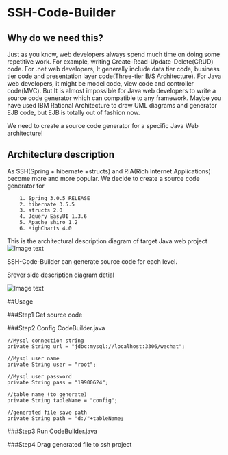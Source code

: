 SSH-Code-Builder
================

## Why do we need this? 

Just as you know, web developers always spend much time on doing some repetitive work. 
For example,  writing Create-Read-Update-Delete(CRUD) code. 
For .net web developers, It generally include data tier code, business tier code and presentation layer code(Three-tier B/S Architecture).
For Java web developers, it might be model code, view code and controller code(MVC). But It is almost impossible for Java web developers  to write a source code generator which can compatible to any framework.
Maybe you have used IBM Rational Architecture to draw UML diagrams and generator EJB code, but EJB is totally out of fashion now. 

We need to create a source code generator for a specific Java Web architecture!

## Architecture description
As SSH(Spring + hibernate +structs) and RIA(Rich Internet Applications) become more and more popular. We decide to create a source code generator for
```
    1. Spring 3.0.5 RELEASE
    2. hibernate 3.5.5
    3. structs 2.0
    4. Jquery EasyUI 1.3.6
    5. Apache shiro 1.2
    6. HighCharts 4.0
```
This is the architectural description diagram of target Java web project 
![Image text](http://raw.github.com/coolsky600/SSH-Code-Builder/master/Raw/Architecture.jpg)

SSH-Code-Builder can generate source code for each level.

Srever side description diagram detial

![Image text](http://raw.github.com/coolsky600/SSH-Code-Builder/master/Raw/ssh.png)

##Usage 

###Step1 Get source code

    
###Step2 Config CodeBuilder.java

    //Mysql connection string
    private String url = "jdbc:mysql://localhost:3306/wechat";
    
    //Mysql user name
    private String user = "root";
    
    //Mysql user password
    private String pass = "19900624";
    
    //table name (to generate)
    private String tableName = "config";
    
    //generated file save path
    private String path = "d:/"+tableName;


###Step3 Run CodeBuilder.java

###Step4 Drag generated file to ssh project
